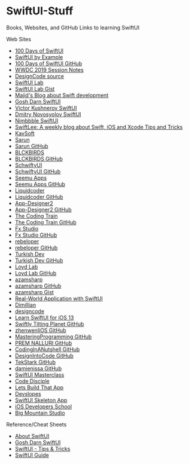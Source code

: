 # SwiftUI-Stuff
Books, Websites, and GitHub Links to learning SwiftUI
     
<html><body>

Web Sites<p>
<ul>
<li><a href="https://www.hackingwithswift.com/100/swiftui">100 Days of SwiftUI</a>
<li><a href="https://www.hackingwithswift.com/quick-start/swiftui">SwiftUI by Example</a>
<li><a href="https://github.com/twostraws/HackingWithSwift/tree/master/SwiftUI">100 Days of SwiftUI GitHub</a>
<li><a href="https://github.com/Blackjacx/WWDC">WWDC 2019 Session Notes</a>
<li><a href="https://github.com/mythxn/DesignCode-SwiftUI/tree/master/DesignCode">DesignCode source</a>
<li><a href="https://swiftui-lab.com">SwiftUI Lab</a>
<li><a href="https://gist.github.com/swiftui-lab">SwiftUI Lab Gist</a>
<li><a href="https://swiftwithmajid.com">Majid's Blog about Swift development</a>
<li><a href="https://goshdarnswiftui.com">Gosh Darn SwiftUI</a>
<li><a href="https://github.com/filimo">Victor Kushnerov SwiftUI</a>
<li><a href="https://github.com/DimNovo">Dmitry Novosyolov SwiftUI</a>
<li><a href="https://github.com/amosgyamfi">Nimbbble SwiftUI</a>
<li><a href="https://www.avanderlee.com">SwiftLee: 
A weekly blog about Swift, iOS and Xcode Tips and Tricks</a>
<li><a href="https://kavsoft.tech">KavSoft</a>
<li><a href="https://sarunw.com">Sarun</a>
<li><a href="https://github.com/sarunw">Sarun GitHub</a>
<li><a href="https://www.blckbirds.com">BLCKBIRDS</a>
<li><a href="https://github.com/BLCKBIRDS">BLCKBIRDS GitHub</a>
<li><a href="https://schwiftyui.com">SchwiftyUI</a>
<li><a href="https://github.com/SchwiftyUI">SchwiftyUI GitHub</a>
<li><a href="https://www.seemuapps.com">Seemu Apps</a>
<li><a href="https://github.com/awseeley">Seemu Apps GitHub</a>
<li><a href="https://www.liquidcoder.com">Liquidcoder</a>
<li><a href="https://github.com/liquidcoder1">Liquidcoder GitHub</a>
<li><a href="https://www.app-Designer2.io">App-Designer2</a>
<li><a href="https://github.com/App-Designer2">App-Designer2 GitHub</a>
<li><a href="https://thecodingtrain.com">The Coding Train</a>
<li><a href="https://github.com/CodingTrain">The Coding Train GitHub</a>
<li><a href="https://fxstudio.dev">Fx Studio</a>
<li><a href="https://github.com/fx-studio">Fx Studio GitHub</a>
<li><a href="https://rebeloper.com">rebeloper</a>
<li><a href="https://github.com/rebeloper">rebeloper GitHub</a>
<li><a href="https://medium.com/turkishdev">Turkish Dev</a>
<li><a href="https://github.com/SercanKaya-TurkishDev">Turkish Dev GitHub</a>
<li><a href="https://loydlab.blogspot.com">Loyd Lab</a>
<li><a href="https://github.com/loydkim">Loyd Lab GitHub</a>
<li><a href="https://highoncoding.com">azamsharp</a>
<li><a href="https://github.com/azamsharp">azamsharp GitHub</a>
<li><a href="https://gist.github.com/azamsharp">azamsharp Gist</a>
<li><a href="https://medium.com/better-programming/making-a-real-world-application-with-swiftui-cb40884c1056">Real-World Application with SwiftUI</a>
<li><a href="https://github.com/Dimillian">Dimillian</a>
<li><a href="https://designcode.io">designcode</a>
<li><a href="https://designcode.io/swiftui-course">Learn SwiftUI for iOS 13</a>
<li><a href="https://github.com/calebrwells">Swiftly Tilting Planet GitHub</a>
<li><a href="https://github.com/zhenwenliOS">zhenwenliOS GitHub</a>
<li><a href="https://github.com/DavidBolis261">MasteringProgramming GitHub</a>
<li><a href="https://github.com/premcodes1">PREM NALLURI GitHub</a>
<li><a href="https://github.com/CodingInANutshell">CodingInANutshell GitHub</a>
<li><a href="https://github.com/DesignIntoCode">DesignIntoCode GitHub</a>
<li><a href="https://github.com/TekStark">TekStark GitHub</a>
<li><a href="https://github.com/damienissa">damienissa GitHub</a>
<li><a href="https://swiftuimasterclass.com">SwiftUI Masterclass</a>
<li><a href="https://www.code-disciple.com">Code Disciple</a>
<li><a href="https://www.letsbuildthatapp.com">Lets Build That App</a>
<li><a href="https://devslopes.com">Devslopes</a>
<li><a href="https://github.com/PW486/swiftui-skeleton-app">SwiftUI Skeleton App</a>
<li><a href="https://iosdevschool.com">iOS Developers School</a>
<li><a href="https://www.bigmountainstudio.com">Big Mountain Studio</a>
</ul>

Reference/Cheat Sheets<p>
<ul>
<li><a href="https://github.com/Juanpe/About-SwiftUI">About SwiftUI</a>
<li><a href="https://goshdarnswiftui.com">Gosh Darn SwiftUI</a>
<li><a href="https://fx-studio.github.io/swiftui_tips_and_tricks">SwiftUI - Tips & Tricks</a>
<li><a href="https://github.com/fzhlee/SwiftUI-Guide/blob/master/README_English.md">SwiftUI Guide</a>

</ul></body></html>

